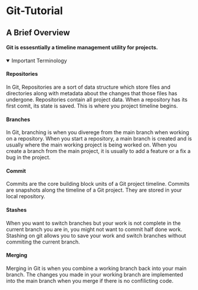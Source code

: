 # Git-Tutorial

## **A Brief Overview**
#### Git is essesntially a timeline management utility for projects.

<details open>
<summary>Important Terminology</summary>
  <h4>Repositories</h4>
In Git, Repositories are a sort of data structure which store files and directories along with metadata about the changes that those files has undergone. Repositories contain all project data. When a repository has its first comit, its state is saved. This is where you project timeline begins. 
<h4>Branches</h4>
In Git, branching is when you diverege from the main branch when working on a repository. When you start a repository, a main branch is created and is usually where the main working project is being worked on. When you create a branch from the main project, it is usually to add a feature or a fix a bug in the project. 
<h4>Commit</h4>
Commits are the core building block units of a Git project timeline. Commits are snapshots along the timeline of a Git project. They are stored in your local repository.
<h4>Stashes</h4>
When you want to switch branches but your work is not complete in the current branch you are in, you might not want to commit half done work. Stashing on git allows you to save your work and switch branches without commiting the current branch.
<h4>Merging</h4>
Merging in Git is when you combine a working branch back into your main branch. The changes you made in your working branch are implemented into the main branch when you merge if there is no confilicting code.
</details>
